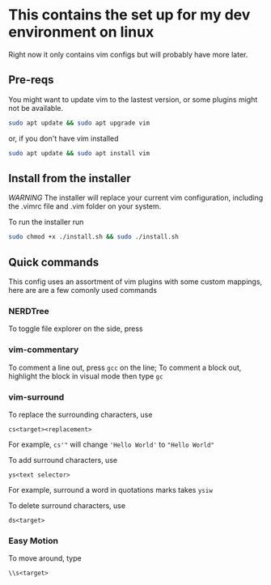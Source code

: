 # This contains the set up for my dev environment on linux
Right now it only contains vim configs but will probably have more later.

## Pre-reqs
You might want to update vim to the lastest version, or some plugins might not be available.
```bash
sudo apt update && sudo apt upgrade vim
```
or, if you don't have vim installed
```bash
sudo apt update && sudo apt install vim
```

## Install from the installer
*WARNING* The installer will replace your current vim configuration, including the .vimrc file and .vim folder on your system. 

To run the installer run
```bash
sudo chmod +x ./install.sh && sudo ./install.sh
```

## Quick commands
This config uses an assortment of vim plugins with some custom mappings, here are are a few comonly used commands

### NERDTree
To toggle file explorer on the side, press <F3>

### vim-commentary
To comment a line out, press `gcc` on the line;
To comment a block out, highlight the block in visual mode then type `gc`

### vim-surround
To replace the surrounding characters, use
```
cs<target><replacement>
```
For example, `cs'"` will change `'Hello World'` to `"Hello World"`

To add surround characters, use
```
ys<text selector>
```
For example, surround a word in quotations marks takes `ysiw`

To delete surround characters, use
```
ds<target>
```

### Easy Motion
To move around, type
```
\\s<target>
```
